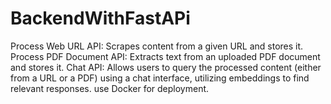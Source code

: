 # BackendWithFastAPi
Process Web URL API: Scrapes content from a given URL and stores it. Process PDF Document API: Extracts text from an uploaded PDF document and stores it. Chat API: Allows users to query the processed content (either from a URL or a PDF) using a chat interface, utilizing embeddings to find relevant responses.  use Docker for deployment.
